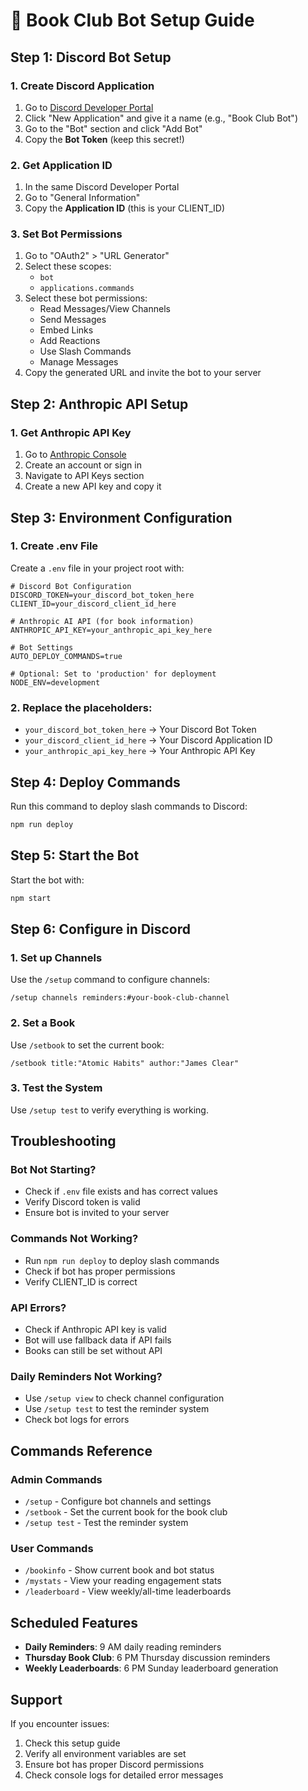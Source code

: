 # 🚀 Book Club Bot Setup Guide

## Step 1: Discord Bot Setup

### 1. Create Discord Application
1. Go to [Discord Developer Portal](https://discord.com/developers/applications)
2. Click "New Application" and give it a name (e.g., "Book Club Bot")
3. Go to the "Bot" section and click "Add Bot"
4. Copy the **Bot Token** (keep this secret!)

### 2. Get Application ID
1. In the same Discord Developer Portal
2. Go to "General Information"
3. Copy the **Application ID** (this is your CLIENT_ID)

### 3. Set Bot Permissions
1. Go to "OAuth2" > "URL Generator"
2. Select these scopes:
   - `bot`
   - `applications.commands`
3. Select these bot permissions:
   - Read Messages/View Channels
   - Send Messages
   - Embed Links
   - Add Reactions
   - Use Slash Commands
   - Manage Messages
4. Copy the generated URL and invite the bot to your server

## Step 2: Anthropic API Setup

### 1. Get Anthropic API Key
1. Go to [Anthropic Console](https://console.anthropic.com/)
2. Create an account or sign in
3. Navigate to API Keys section
4. Create a new API key and copy it

## Step 3: Environment Configuration

### 1. Create .env File
Create a `.env` file in your project root with:

```env
# Discord Bot Configuration
DISCORD_TOKEN=your_discord_bot_token_here
CLIENT_ID=your_discord_client_id_here

# Anthropic AI API (for book information)
ANTHROPIC_API_KEY=your_anthropic_api_key_here

# Bot Settings
AUTO_DEPLOY_COMMANDS=true

# Optional: Set to 'production' for deployment
NODE_ENV=development
```

### 2. Replace the placeholders:
- `your_discord_bot_token_here` → Your Discord Bot Token
- `your_discord_client_id_here` → Your Discord Application ID
- `your_anthropic_api_key_here` → Your Anthropic API Key

## Step 4: Deploy Commands

Run this command to deploy slash commands to Discord:
```bash
npm run deploy
```

## Step 5: Start the Bot

Start the bot with:
```bash
npm start
```

## Step 6: Configure in Discord

### 1. Set up Channels
Use the `/setup` command to configure channels:
```
/setup channels reminders:#your-book-club-channel
```

### 2. Set a Book
Use `/setbook` to set the current book:
```
/setbook title:"Atomic Habits" author:"James Clear"
```

### 3. Test the System
Use `/setup test` to verify everything is working.

## Troubleshooting

### Bot Not Starting?
- Check if `.env` file exists and has correct values
- Verify Discord token is valid
- Ensure bot is invited to your server

### Commands Not Working?
- Run `npm run deploy` to deploy slash commands
- Check if bot has proper permissions
- Verify CLIENT_ID is correct

### API Errors?
- Check if Anthropic API key is valid
- Bot will use fallback data if API fails
- Books can still be set without API

### Daily Reminders Not Working?
- Use `/setup view` to check channel configuration
- Use `/setup test` to test the reminder system
- Check bot logs for errors

## Commands Reference

### Admin Commands
- `/setup` - Configure bot channels and settings
- `/setbook` - Set the current book for the book club
- `/setup test` - Test the reminder system

### User Commands
- `/bookinfo` - Show current book and bot status
- `/mystats` - View your reading engagement stats
- `/leaderboard` - View weekly/all-time leaderboards

## Scheduled Features

- **Daily Reminders**: 9 AM daily reading reminders
- **Thursday Book Club**: 6 PM Thursday discussion reminders
- **Weekly Leaderboards**: 6 PM Sunday leaderboard generation

## Support

If you encounter issues:
1. Check this setup guide
2. Verify all environment variables are set
3. Ensure bot has proper Discord permissions
4. Check console logs for detailed error messages 